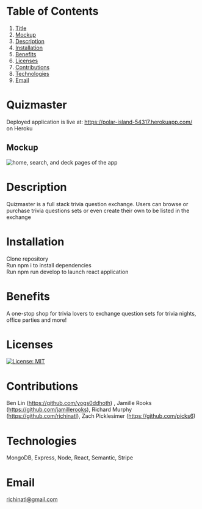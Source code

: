 # Table of Contents
  1. [Title](#Title)
  2. [Mockup](#Mockup)
  3. [Description](#Description)
  4. [Installation](#Installation)
  5. [Benefits](#Benefits)
  6. [Licenses](#Licenses)
  7. [Contributions](#Contributions)
  8. [Technologies](#Technologies)
  9. [Email](#Email)
  
# Quizmaster
Deployed application is live at: https://polar-island-54317.herokuapp.com/ on Heroku
## Mockup 
<img src="./assets/../client/src/assets/images/mockup.png" alt="home, search, and deck pages of the app">

# Description
Quizmaster is a full stack trivia question exchange. Users can browse or purchase trivia questions sets or even create their own to be listed in the exchange
# Installation
Clone repository <br>
Run npm i to install dependencies <br>
Run npm run develop to launch react application
# Benefits
A one-stop shop for trivia lovers to exchange question sets for trivia nights, office parties and more!
# Licenses
[![License: MIT](https://img.shields.io/badge/License-MIT-yellow.svg)](https://opensource.org/licenses/MIT)
# Contributions
Ben Lin (https://github.com/yogs0ddhoth) , Jamille Rooks (https://github.com/jamillerooks), Richard Murphy (https://github.com/richinatl), Zach Picklesimer (https://github.com/picks6)
# Technologies
MongoDB, Express, Node, React, Semantic, Stripe
# Email
richinatl@gmail.com
